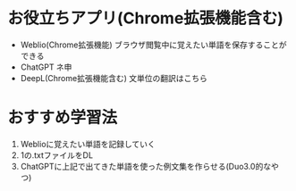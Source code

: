 # お役立ちアプリ(Chrome拡張機能含む)
- Weblio(Chrome拡張機能)
ブラウザ閲覧中に覚えたい単語を保存することができる
- ChatGPT
ネ申
- DeepL(Chrome拡張機能含む)
文単位の翻訳はこちら

# おすすめ学習法
1. Weblioに覚えたい単語を記録していく
2. 1の.txtファイルをDL
3. ChatGPTに上記で出てきた単語を使った例文集を作らせる(Duo3.0的なやつ)
